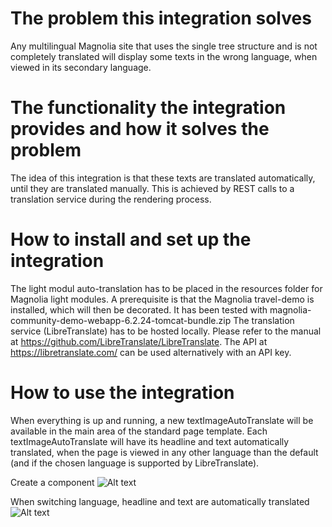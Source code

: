 # The problem this integration solves
Any multilingual Magnolia site that uses the single tree structure and is not completely translated will display some texts in the wrong language, when viewed in its secondary language.

# The functionality the integration provides and how it solves the problem
The idea of this integration is that these texts are translated automatically, until they are translated manually. This is achieved by REST calls to a translation service during the rendering process.

# How to install and set up the integration
The light modul auto-translation has to be placed in the resources folder for Magnolia light modules.
A prerequisite is that the Magnolia travel-demo is installed, which will then be decorated.
It has been tested with magnolia-community-demo-webapp-6.2.24-tomcat-bundle.zip
The translation service (LibreTranslate) has to be hosted locally. Please refer to the manual at https://github.com/LibreTranslate/LibreTranslate. The API at https://libretranslate.com/ can be used alternatively with an API key.

# How to use the integration
When everything is up and running, a new textImageAutoTranslate will be available in the main area of the standard page template.
Each textImageAutoTranslate will have its headline and text automatically translated, when the page is viewed in any other language than the default (and if the chosen language is supported by LibreTranslate).

Create a component
![Alt text](/../main/component-english.png?raw=true "Manually entered text in original language")

When switching language, headline and text are automatically translated
![Alt text](/../main/component-german-translated.png?raw=true "Automatically translated")
